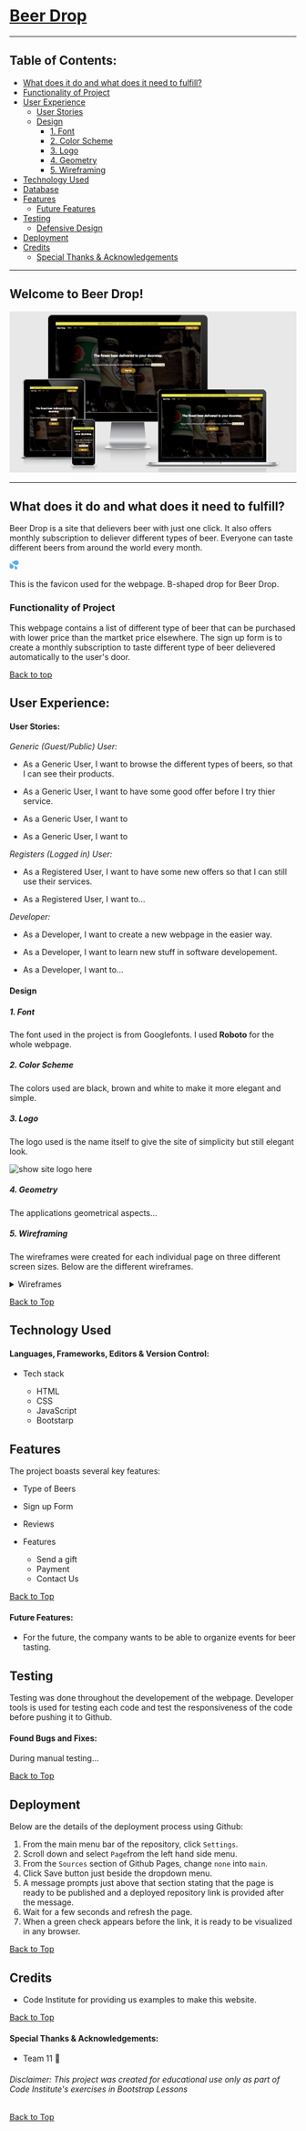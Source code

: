 # [Beer Drop](https://anamelisago.github.io/beer-drop-bs/)
***
 
## Table of Contents:
* [What does it do and what does it need to fulfill?](#what-does-it-do-and-what-does-it-need-to-fulfill)
* [Functionality of Project](#functionality-of-project)
* [User Experience](#user-experience)
   * [User Stories](#user-stories)
   * [Design](#design)
       * [1. Font](#1-font)
       * [2. Color Scheme](#2-color-scheme)
       * [3. Logo](#3-logo)
       * [4. Geometry](#4-geometry)
       * [5. Wireframing](#5-wireframing)
* [Technology Used](#technology-used)
* [Database](#database)
* [Features](#features)
   * [Future Features](#future-features)
* [Testing](#testing)
   * [Defensive Design](#defensive-design)
* [Deployment](#deployment)
* [Credits](#credits)
   * [Special Thanks & Acknowledgements](#special-thanks--acknowledgements)
 
***

## Welcome to Beer Drop!
 
![This is the final look of the website](static/images/responsive-final-project.png)
 
***
 
## What does it do and what does it need to fulfill?

Beer Drop is a site that delievers beer with just one click. It also offers monthly subscription to deliever different types of beer. Everyone can taste different beers from around the world every month. 

![The favicon used for the project](static/images/favicon-icon.png)

This is the favicon used for the webpage. B-shaped drop for Beer Drop.

### Functionality of Project
This webpage contains a list of different type of beer that can be purchased with lower price than the martket price elsewhere. The sign up form is to create a monthly subscription to taste different type of beer delievered automatically to the user's door.
 
[Back to top](#table-of-contents)
 
## User Experience:
 
#### User Stories:
_Generic (Guest/Public) User:_
* As a Generic User, I want to browse the different types of beers, so that I can see their products.

* As a Generic User, I want to have some good offer before I try thier service.

* As a Generic User, I want to 

* As a Generic User, I want to

 
_Registers (Logged in) User:_
* As a Registered User, I want to have some new offers so that I can still use their services.

* As a Registered User, I want to...
 
_Developer:_
* As a Developer, I want to create a new webpage in the easier way.
 
* As a Developer, I want to learn new stuff in software developement.

* As a Developer, I want to...


#### Design
 
##### 1. Font
The font used in the project is from Googlefonts. I used **Roboto** for the whole webpage.
 
##### 2. Color Scheme

The colors used are black, brown and white to make it more elegant and simple.
 
##### 3. Logo
The logo used is the name itself to give the site of simplicity but still elegant look.
 
![show site logo here](assets/docs/image.png)
 
##### 4. Geometry
 
The applications geometrical aspects...
 
##### 5. Wireframing
 
The wireframes were created for each individual page on three different screen sizes. Below are the different wireframes.
 
<details>
<summary>Wireframes</summary>
 
</details>
 
[Back to Top](#table-of-contents)
 
## Technology Used
 
#### Languages, Frameworks, Editors & Version Control:
 
* Tech stack

   * HTML
   * CSS
   * JavaScript
   * Bootstarp
 
## Features
 
The project boasts several key features:

* Type of Beers

* Sign up Form

* Reviews

* Features
   * Send a gift
   * Payment
   * Contact Us
 
[Back to Top](#table-of-contents)
 
#### Future Features:
 
* For the future, the company wants to be able to organize events for beer tasting.

## Testing
 
Testing was done throughout the developement of the webpage. Developer tools is used for testing each code and test the responsiveness of the code before pushing it to Github. 
 
#### Found Bugs and Fixes:
 
During manual testing...
 
[Back to Top](#table-of-contents)
 

 
## Deployment
 
Below are the details of the deployment process using Github:
1. From the main menu bar of the repository, click `Settings`.
2. Scroll down and select `Page`from the left hand side menu.
3. From the `Sources` section of Github Pages, change `none` into `main`.
4. Click Save button just beside the dropdown menu.
5. A message prompts just above that section stating that the page is ready to be published and a deployed repository link is provided after the message.
6. Wait for a few seconds and refresh the page.
7. When a green check appears before the link, it is ready to be visualized in any browser.
 
[Back to Top](#table-of-contents)
 
## Credits
 
* Code Institute for providing us examples to make this website.
 
[Back to Top](#table-of-contents)
 
#### Special Thanks & Acknowledgements:
 
* Team 11 🤜
 
###### <i>Disclaimer: This project was created for educational use only as part of Code Institute's exercises in Bootstrap Lessons</i>
 
[Back to Top](#table-of-contents)
